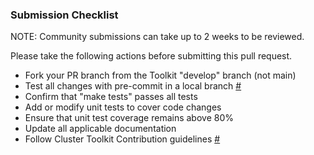 ### Submission Checklist

NOTE: Community submissions can take up to 2 weeks to be reviewed.

Please take the following actions before submitting this pull request.

* Fork your PR branch from the Toolkit "develop" branch (not main)
* Test all changes with pre-commit in a local branch [#](https://goo.gle/hpc-toolkit#development)
* Confirm that "make tests" passes all tests
* Add or modify unit tests to cover code changes
* Ensure that unit test coverage remains above 80%
* Update all applicable documentation
* Follow Cluster Toolkit Contribution guidelines [#](https://goo.gle/hpc-toolkit-contributing)
